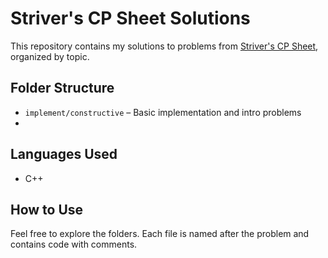 # Striver's CP Sheet Solutions

This repository contains my solutions to problems from [Striver's CP Sheet](https://takeuforward.org/interview-experience/strivers-cp-sheet), organized by topic.

## Folder Structure
- `implement/constructive` – Basic implementation and intro problems
- 

## Languages Used
- C++

## How to Use
Feel free to explore the folders. Each file is named after the problem and contains code with comments.
